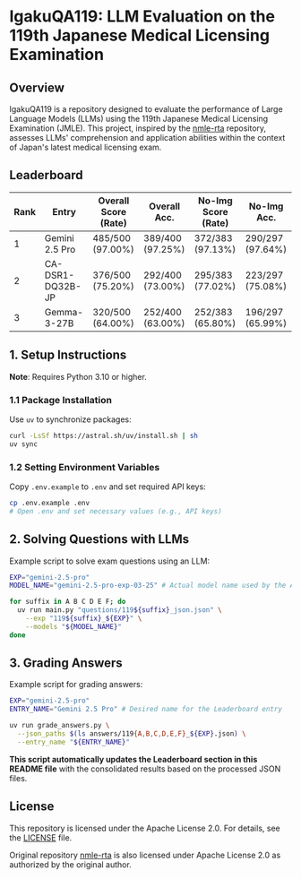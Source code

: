 # IgakuQA119: LLM Evaluation on the 119th Japanese Medical Licensing Examination

## Overview

IgakuQA119 is a repository designed to evaluate the performance of Large Language Models (LLMs) using the 119th Japanese Medical Licensing Examination (JMLE). This project, inspired by the [nmle-rta](https://github.com/iKora128/nmle-rta/tree/main) repository, assesses LLMs' comprehension and application abilities within the context of Japan's latest medical licensing exam.

## Leaderboard

<!-- LEADERBOARD_START -->

| Rank | Entry | Overall Score (Rate) | Overall Acc. | No-Img Score (Rate) | No-Img Acc. |
|------|------|---------------------|-------------|--------------------|------------|
| 1 | Gemini 2.5 Pro | 485/500 (97.00%) | 389/400 (97.25%) | 372/383 (97.13%) | 290/297 (97.64%) |
| 2 | CA-DSR1-DQ32B-JP | 376/500 (75.20%) | 292/400 (73.00%) | 295/383 (77.02%) | 223/297 (75.08%) |
| 3 | Gemma-3-27B | 320/500 (64.00%) | 252/400 (63.00%) | 252/383 (65.80%) | 196/297 (65.99%) |

<!-- LEADERBOARD_END -->

## 1. Setup Instructions

**Note**: Requires Python 3.10 or higher.

### 1.1 Package Installation

Use `uv` to synchronize packages:

```bash
curl -LsSf https://astral.sh/uv/install.sh | sh
uv sync
```

### 1.2 Setting Environment Variables

Copy `.env.example` to `.env` and set required API keys:

```bash
cp .env.example .env
# Open .env and set necessary values (e.g., API keys)
```

## 2. Solving Questions with LLMs

Example script to solve exam questions using an LLM:

```bash
EXP="gemini-2.5-pro"
MODEL_NAME="gemini-2.5-pro-exp-03-25" # Actual model name used by the API

for suffix in A B C D E F; do
  uv run main.py "questions/119${suffix}_json.json" \
    --exp "119${suffix}_${EXP}" \
    --models "${MODEL_NAME}"
done
```

## 3. Grading Answers

Example script for grading answers:

```bash
EXP="gemini-2.5-pro"
ENTRY_NAME="Gemini 2.5 Pro" # Desired name for the Leaderboard entry

uv run grade_answers.py \
  --json_paths $(ls answers/119{A,B,C,D,E,F}_${EXP}.json) \
  --entry_name "${ENTRY_NAME}"
```

**This script automatically updates the Leaderboard section in this README file** with the consolidated results based on the processed JSON files.

## License

This repository is licensed under the Apache License 2.0. For details, see the [LICENSE](LICENSE) file.

Original repository [nmle-rta](https://github.com/iKora128/nmle-rta/tree/main) is also licensed under Apache License 2.0 as authorized by the original author.
